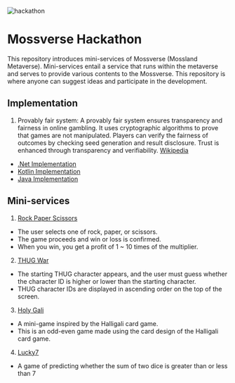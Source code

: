 ![hackathon](https://user-images.githubusercontent.com/109493423/196602490-c73a44f0-16f8-4321-9538-244b3e6fc09d.png)

# Mossverse Hackathon

This repository introduces mini-services of Mossverse (Mossland Metaverse). Mini-services entail a service that runs within the metaverse and serves to provide various contents to the Mossverse. This repository is where anyone can suggest ideas and participate in the development.

## Implementation
1. Provably fair system: A provably fair system ensures transparency and fairness in online gambling. It uses cryptographic algorithms to prove that games are not manipulated. Players can verify the fairness of outcomes by checking seed generation and result disclosure. Trust is enhanced through transparency and verifiability. [Wikipedia](https://simple.wikipedia.org/wiki/Provably_Fair)
  - [.Net Implementation](https://github.com/mossland/Hackathon/tree/main/provably_fair_implementation/provably_fair)
  - [Kotlin Implementation](https://github.com/mossland/Hackathon/tree/main/provably_fair_implementation/provably_fair_kotlin)
  - [Java Implementation](https://github.com/mossland/Hackathon/tree/main/provably_fair_implementation/provably_fair_java)

## Mini-services
1. [Rock Paper Scissors](RockPaperScissors/README.md)
  - The user selects one of rock, paper, or scissors.
  - The game proceeds and win or loss is confirmed.
  - When you win, you get a profit of 1 ~ 10 times of the multiplier.
2. [THUG War](thug_war/README.md)
  - The starting THUG character appears, and the user must guess whether the character ID is higher or lower than the starting character.
  - THUG character IDs are displayed in ascending order on the top of the screen.
3. [Holy Gali](HGOE/README.md)
  - A mini-game inspired by the Halligali card game. 
  - This is an odd-even game made using the card design of the Halligali card game.
4. [Lucky7](Lucky7Dice/README.md)
  - A game of predicting whether the sum of two dice is greater than or less than 7
  
